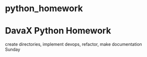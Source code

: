 # python_homework
# DavaX Python Homework
create directories, implement devops, refactor, make documentation Sunday
